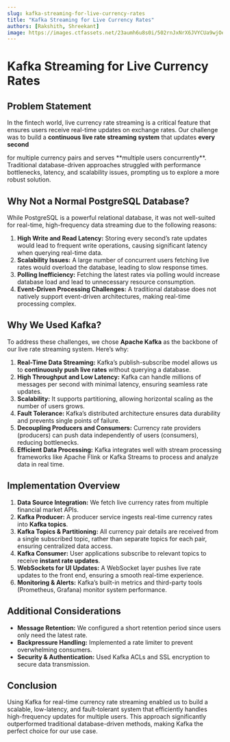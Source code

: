 ```yaml
---
slug: kafka-streaming-for-live-currency-rates
title: "Kafka Streaming for Live Currency Rates"
authors: [Rakshith, Shreekant]
image: https://images.ctfassets.net/23aumh6u8s0i/502rnJxNrX6JVYCUa9wjOe/b853ef9440c5d072a051b637c9c678c9/kafka-hero.jpg
---
```


# Kafka Streaming for Live Currency Rates

## Problem Statement

In the fintech world, live currency rate streaming is a critical feature that ensures users receive real-time updates on exchange rates. Our challenge was to build a **continuous live rate streaming system** that updates **every second**

<!-- truncate --> for multiple currency pairs and serves **multiple users concurrently**. Traditional database-driven approaches struggled with performance bottlenecks, latency, and scalability issues, prompting us to explore a more robust solution.

## Why Not a Normal PostgreSQL Database?

While PostgreSQL is a powerful relational database, it was not well-suited for real-time, high-frequency data streaming due to the following reasons:

1. **High Write and Read Latency:** Storing every second’s rate updates would lead to frequent write operations, causing significant latency when querying real-time data.
2. **Scalability Issues:** A large number of concurrent users fetching live rates would overload the database, leading to slow response times.
3. **Polling Inefficiency:** Fetching the latest rates via polling would increase database load and lead to unnecessary resource consumption.
4. **Event-Driven Processing Challenges:** A traditional database does not natively support event-driven architectures, making real-time processing complex.

## Why We Used Kafka?

To address these challenges, we chose **Apache Kafka** as the backbone of our live rate streaming system. Here’s why:

1. **Real-Time Data Streaming:** Kafka’s publish-subscribe model allows us to **continuously push live rates** without querying a database.
2. **High Throughput and Low Latency:** Kafka can handle millions of messages per second with minimal latency, ensuring seamless rate updates.
3. **Scalability:** It supports partitioning, allowing horizontal scaling as the number of users grows.
4. **Fault Tolerance:** Kafka’s distributed architecture ensures data durability and prevents single points of failure.
5. **Decoupling Producers and Consumers:** Currency rate providers (producers) can push data independently of users (consumers), reducing bottlenecks.
6. **Efficient Data Processing:** Kafka integrates well with stream processing frameworks like Apache Flink or Kafka Streams to process and analyze data in real time.

## Implementation Overview

1. **Data Source Integration:** We fetch live currency rates from multiple financial market APIs.
2. **Kafka Producer:** A producer service ingests real-time currency rates into **Kafka topics**.
3. **Kafka Topics & Partitioning:** All currency pair details are received from a single subscribed topic, rather than separate topics for each pair, ensuring centralized data access.
4. **Kafka Consumer:** User applications subscribe to relevant topics to receive **instant rate updates**.
5. **WebSockets for UI Updates:** A WebSocket layer pushes live rate updates to the front end, ensuring a smooth real-time experience.
6. **Monitoring & Alerts:** Kafka’s built-in metrics and third-party tools (Prometheus, Grafana) monitor system performance.

## Additional Considerations

- **Message Retention:** We configured a short retention period since users only need the latest rate.
- **Backpressure Handling:** Implemented a rate limiter to prevent overwhelming consumers.
- **Security & Authentication:** Used Kafka ACLs and SSL encryption to secure data transmission.

## Conclusion

Using Kafka for real-time currency rate streaming enabled us to build a scalable, low-latency, and fault-tolerant system that efficiently handles high-frequency updates for multiple users. This approach significantly outperformed traditional database-driven methods, making Kafka the perfect choice for our use case.
